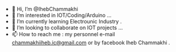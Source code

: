 - 👋 Hi, I’m @IhebChammakhi
- 👀 I’m interested in IOT/Coding/Arduino ...
- 🌱 I’m currently learning Electrounic Industry .
- 💞️ I’m looking to collaborate on IOT projects ...
- 📫 How to reach me : my personnel e-mail chammakhiiheb.ic@gmail.com or by facebook Iheb Chammakhi .

<!---
IhebChammakhi/IhebChammakhi is a ✨ special ✨ repository because its `README.md` (this file) appears on your GitHub profile.
You can click the Preview link to take a look at your changes.
--->
